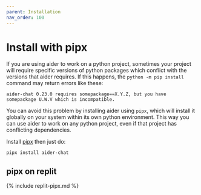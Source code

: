 ```yaml
---
parent: Installation
nav_order: 100
---
```


# Install with pipx

If you are using aider to work on a python project, sometimes your project will require
specific versions of python packages which conflict with the versions that aider
requires.
If this happens, the `python -m pip install` command may return errors like these:

```
aider-chat 0.23.0 requires somepackage==X.Y.Z, but you have somepackage U.W.V which is incompatible.
```

You can avoid this problem by installing aider using `pipx`,
which will install it globally on your system
within its own python environment.
This way you can use aider to work on any python project,
even if that project has conflicting dependencies.

Install [pipx](https://pipx.pypa.io/stable/) then just do:

```
pipx install aider-chat
```


## pipx on replit

{% include replit-pipx.md %}

